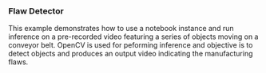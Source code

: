 ### Flaw Detector

This example demonstrates how to use a notebook instance and run inference on a pre-recorded video featuring a series of objects moving on a conveyor belt. OpenCV is used for peforming inference and objective is to detect objects and produces an output video indicating the manufacturing flaws.
